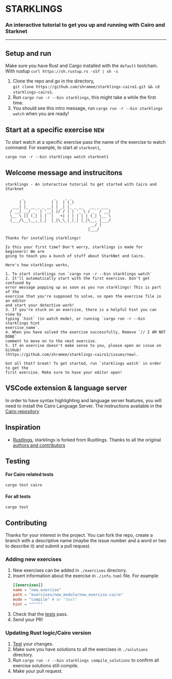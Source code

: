 
# STARKLINGS

### An interactive tutorial to get you up and running with Cairo and Starknet

---

## Setup and run

Make sure you have Rust and Cargo installed with the `default` toolchain.  
With rustup `curl https://sh.rustup.rs -sSf | sh -s`

1. Clone the repo and go in the directory,  
   `git clone https://github.com/shramee/starklings-cairo1.git && cd starklings-cairo1`.
2. Run `cargo run -r --bin starklings`, this might take a while the first time.
3. You should see this intro message, run `cargo run -r --bin starklings watch` when you are ready!

## Start at a specific exercise `NEW`

To start watch at a specific exercise pass the name of the exercise to watch command.
For example, to start at `starknet1`,

```
cargo run -r --bin starklings watch starknet1
```

## Welcome message and instrucitons

```
starklings - An interactive tutorial to get started with Cairo and Starknet

       _             _    _ _
      | |           | |  | (_)
   ___| |_ __ _ _ __| | _| |_ _ __   __ _ ___
  / __| __/ _` | '__| |/ / | | '_ \ / _` / __|
  \__ \ || (_| | |  |   <| | | | | | (_| \__ \
  |___/\__\__,_|_|  |_|\_\_|_|_| |_|\__, |___/
                                     __/ |
                                    |___/

Thanks for installing starklings!

Is this your first time? Don't worry, starklings is made for beginners! We are
going to teach you a bunch of stuff about StarkNet and Cairo.

Here's how starklings works,

1. To start starklings run `cargo run -r --bin starklings watch`
2. It'll automatically start with the first exercise. Don't get confused by
error message popping up as soon as you run starklings! This is part of the
exercise that you're supposed to solve, so open the exercise file in an editor
and start your detective work!
3. If you're stuck on an exercise, there is a helpful hint you can view by
typing `hint` (in watch mode), or running `cargo run -r --bin starklings hint
exercise_name`.
4. When you have solved the exercise successfully, Remove `// I AM NOT DONE`
comment to move on to the next exercise.
5. If an exercise doesn't make sense to you, please open an issue on GitHub!
(https://github.com/shramee/starklings-cairo1/issues/new).

Got all that? Great! To get started, run `starklings watch` in order to get the
first exercise. Make sure to have your editor open!
```

## VSCode extension & language server

In order to have syntax highlighting and language server features, you will need to install the Cairo Language Server. The instructions available in the [Cairo repository](https://github.com/starkware-libs/cairo/tree/main/vscode-cairo)

## Inspiration

-   [Rustlings](https://github.com/rust-lang/rustlings), starklings is forked from Rustlings. Thanks to all the original [authors and contributors](https://github.com/rust-lang/rustlings)

## Testing

#### For Cairo related tests

```
cargo test cairo
```

#### For all tests

```
cargo test
```

## Contributing

Thanks for your interest in the project. You can fork the repo, create a branch with a descriptive name (maybe the issue number and a word or two to describe it) and submit a pull request.

### Adding new exercises

1. New exercises can be added in `./exercises` directory.
2. Insert information about the exercise in `./info.toml` file. For example
    ```toml
    [[exercises]]
    name = "new_exercise"
    path = "exercises/new_module/new_exercise.cairo"
    mode = "compile" # or "test"
    hint = """"""
    ```
3. Check that the [tests](#testing) pass.
4. Send your PR!

### Updating Rust logic/Cairo version

1. [Test](#testing) your changes.
2. Make sure you have solutions to all the exercises in `./solutions` directory.
3. Run `cargo run -r --bin starklings compile_solutions` to confirm all exercise solutions still compile.
4. Make your pull request.
